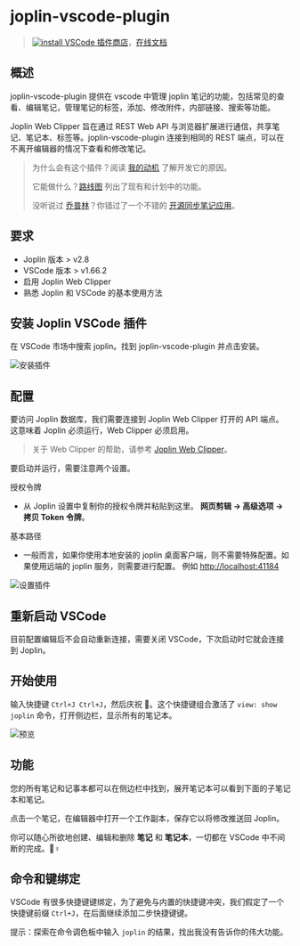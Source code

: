 # joplin-vscode-plugin

> [![install](https://img.shields.io/visual-studio-marketplace/i/rxliuli.joplin-vscode-plugin) VSCode 插件商店](https://marketplace.visualstudio.com/items?itemName=rxliuli.joplin-vscode-plugin&ssr=false#overview)，[在线文档](https://joplin-utils.rxliuli.com/zh/joplin-vscode-plugin/)

## 概述

joplin-vscode-plugin 提供在 vscode 中管理 joplin 笔记的功能，包括常见的查看、编辑笔记，管理笔记的标签，添加、修改附件，内部链接、搜索等功能。

Joplin Web Clipper 旨在通过 REST Web API 与浏览器扩展进行通信，共享笔记、笔记本、标签等。joplin-vscode-plugin 连接到相同的 REST 端点，可以在不离开编辑器的情况下查看和修改笔记。

> 为什么会有这个插件？阅读 [我的动机](https://joplin-utils.rxliuli.com/joplin-vscode-plugin/zh/other/) 了解开发它的原因。
>
> 它能做什么？[路线图](https://joplin-utils.rxliuli.com/joplin-vscode-plugin/zh/other/roadmap.html) 列出了现有和计划中的功能。
>
> 没听说过 [乔普林](https://joplinapp.org/)？你错过了一个不错的 [开源同步笔记应用](https://joplinapp.org/)。

## 要求

- Joplin 版本 > v2.8
- VSCode 版本 > v1.66.2
- 启用 Joplin Web Clipper
- 熟悉 Joplin 和 VSCode 的基本使用方法

## 安装 Joplin VSCode 插件

在 VSCode 市场中搜索 joplin。找到 joplin-vscode-plugin 并点击安装。

![安装插件](https://github.com/rxliuli/joplin-vscode-plugin/blob/master/docs/_media/install-plugin.png?raw=true)

## 配置

要访问 Joplin 数据库，我们需要连接到 Joplin Web Clipper 打开的 API 端点。这意味着 Joplin 必须运行，Web Clipper 必须启用。

> 关于 Web Clipper 的帮助，请参考 [Joplin Web Clipper](https://joplinapp.org/clipper/)。

要启动并运行，需要注意两个设置。

授权令牌

- 从 Joplin 设置中复制你的授权令牌并粘贴到这里。
  **网页剪辑 -> 高级选项 -> 拷贝 Token 令牌**。

基本路径

- 一般而言，如果你使用本地安装的 joplin 桌面客户端，则不需要特殊配置。如果使用远端的 joplin 服务，则需要进行配置。
  例如 <http://localhost:41184>

![设置插件](https://github.com/rxliuli/joplin-vscode-plugin/blob/master/docs/_media/joplin-settings.png?raw=true)

## 重新启动 VSCode

目前配置编辑后不会自动重新连接，需要关闭 VSCode，下次启动时它就会连接到 Joplin。

## 开始使用

输入快捷键 `Ctrl+J Ctrl+J`，然后庆祝 :tada:。这个快捷键组合激活了 `view: show joplin` 命令，打开侧边栏，显示所有的笔记本。

![预览](https://cdn.jsdelivr.net/gh/rxliuli/img-bed/20200623085740.png)

## 功能

您的所有笔记和记事本都可以在侧边栏中找到，展开笔记本可以看到下面的子笔记本和笔记。

点击一个笔记，在编辑器中打开一个工作副本，保存它以将修改推送回 Joplin。

你可以随心所欲地创建、编辑和删除 **笔记** 和 **笔记本**，一切都在 VSCode 中不间断的完成。🦸♀️

## 命令和键绑定

VSCode 有很多快捷键键绑定，为了避免与内置的快捷键冲突，我们假定了一个快捷键前缀 `Ctrl+J`，在后面继续添加二步快捷键键。

提示：探索在命令调色板中输入 `joplin` 的结果，找出我没有告诉你的伟大功能。
